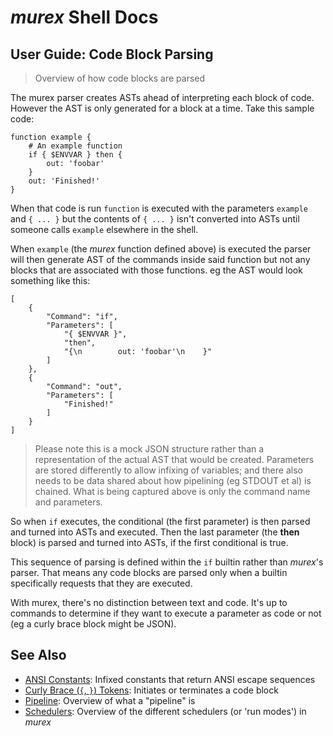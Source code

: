 # _murex_ Shell Docs

## User Guide: Code Block Parsing

> Overview of how code blocks are parsed

The murex parser creates ASTs ahead of interpreting each block of code. However
the AST is only generated for a block at a time. Take this sample code:

    function example {
        # An example function
        if { $ENVVAR } then {
            out: 'foobar'
        }
        out: 'Finished!'
    }
    
When that code is run `function` is executed with the parameters `example` and
`{ ... }` but the contents of `{ ... }` isn't converted into ASTs until someone
calls `example` elsewhere in the shell.

When `example` (the _murex_ function defined above) is executed the parser will
then generate AST of the commands inside said function but not any blocks that
are associated with those functions. eg the AST would look something like this:

    [
        {
            "Command": "if",
            "Parameters": [
                "{ $ENVVAR }",
                "then",
                "{\n        out: 'foobar'\n    }"
            ]
        },
        {
            "Command": "out",
            "Parameters": [
                "Finished!"
            ]
        }
    ]
    
> Please note this is a mock JSON structure rather than a representation of the
> actual AST that would be created. Parameters are stored differently to allow
> infixing of variables; and there also needs to be data shared about how
> pipelining (eg STDOUT et al) is chained. What is being captured above is only
> the command name and parameters.

So when `if` executes, the conditional (the first parameter) is then parsed and
turned into ASTs and executed. Then the last parameter (the **then** block) is
parsed and turned into ASTs, if the first conditional is true.

This sequence of parsing is defined within the `if` builtin rather than
_murex_'s parser. That means any code blocks are parsed only when a builtin
specifically requests that they are executed.

With murex, there's no distinction between text and code. It's up to commands
to determine if they want to execute a parameter as code or not (eg a curly
brace block might be JSON).

## See Also

* [ANSI Constants](../user-guide/ansi.md):
  Infixed constants that return ANSI escape sequences
* [Curly Brace (`{`, `}`) Tokens](../parser/curly-brace.md):
  Initiates or terminates a code block
* [Pipeline](../user-guide/pipeline.md):
  Overview of what a "pipeline" is
* [Schedulers](../user-guide/schedulers.md):
  Overview of the different schedulers (or 'run modes') in _murex_